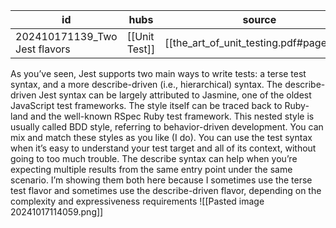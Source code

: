 
| id                            | hubs          | source                                  |
| ----------------------------- | ------------- | --------------------------------------- |
| 202410171139_Two Jest flavors | [[Unit Test]] | [[the_art_of_unit_testing.pdf#page=70]] |
As you’ve seen, Jest supports two main ways to write tests: a terse test syntax, and a
more describe-driven (i.e., hierarchical) syntax.
The describe-driven Jest syntax can be largely attributed to Jasmine, one of the
oldest JavaScript test frameworks. The style itself can be traced back to Ruby-land and
the well-known RSpec Ruby test framework. This nested style is usually called BDD
style, referring to behavior-driven development.
You can mix and match these styles as you like (I do). You can use the test syntax
when it’s easy to understand your test target and all of its context, without going to too
much trouble. The describe syntax can help when you’re expecting multiple results
from the same entry point under the same scenario. I’m showing them both here
because I sometimes use the terse test flavor and sometimes use the describe-driven
flavor, depending on the complexity and expressiveness requirements
![[Pasted image 20241017114059.png]]

